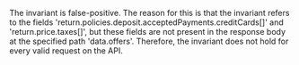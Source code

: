 The invariant is false-positive. The reason for this is that the invariant refers to the fields 'return.policies.deposit.acceptedPayments.creditCards[]' and 'return.price.taxes[]', but these fields are not present in the response body at the specified path 'data.offers'. Therefore, the invariant does not hold for every valid request on the API.
